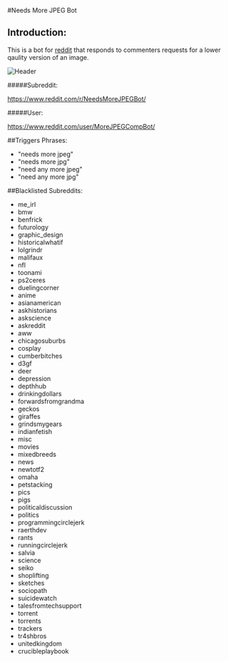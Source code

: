 #Needs More JPEG Bot

## Introduction:

This is a bot for [reddit](https://reddit.com/) that responds to commenters requests for a lower qaulity version of an image.

![Header](http://i.imgur.com/1XBzQNy)

#####Subreddit:

https://www.reddit.com/r/NeedsMoreJPEGBot/

#####User:

https://www.reddit.com/user/MoreJPEGCompBot/

##Triggers Phrases:

* "needs more jpeg"
* "needs more jpg"
* "need any more jpeg"
* "need any more jpg"

##Blacklisted Subreddits:

* me_irl
* bmw 
* benfrick 
* futurology 
* graphic_design 
* historicalwhatif 
* lolgrindr 
* malifaux 
* nfl 
* toonami
* ps2ceres
* duelingcorner
* anime 
* asianamerican 
* askhistorians 
* askscience 
* askreddit 
* aww 
* chicagosuburbs 
* cosplay 
* cumberbitches 
* d3gf 
* deer 
* depression 
* depthhub 
* drinkingdollars 
* forwardsfromgrandma 
* geckos 
* giraffes 
* grindsmygears 
* indianfetish 
* misc 
* movies 
* mixedbreeds 
* news 
* newtotf2 
* omaha 
* petstacking 
* pics 
* pigs 
* politicaldiscussion 
* politics 
* programmingcirclejerk 
* raerthdev 
* rants 
* runningcirclejerk 
* salvia 
* science 
* seiko 
* shoplifting 
* sketches 
* sociopath 
* suicidewatch 
* talesfromtechsupport
* torrent
* torrents
* trackers
* tr4shbros 
* unitedkingdom
* crucibleplaybook
